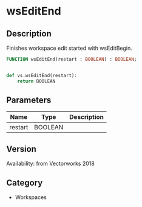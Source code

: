 # wsEditEnd

## Description
Finishes workspace edit started with wsEditBegin.

```pascal
FUNCTION wsEditEnd(restart : BOOLEAN) : BOOLEAN;
```

```python

def vs.wsEditEnd(restart):
    return BOOLEAN
```

## Parameters
|Name|Type|Description|
|---|---|---|
|restart|BOOLEAN||

## Version
Availability: from Vectorworks 2018
## Category
* Workspaces

